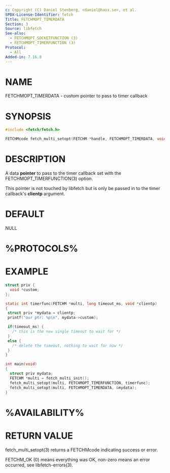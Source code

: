```yaml
---
c: Copyright (C) Daniel Stenberg, <daniel@haxx.se>, et al.
SPDX-License-Identifier: fetch
Title: FETCHMOPT_TIMERDATA
Section: 3
Source: libfetch
See-also:
  - FETCHMOPT_SOCKETFUNCTION (3)
  - FETCHMOPT_TIMERFUNCTION (3)
Protocol:
  - All
Added-in: 7.16.0
---
```


# NAME

FETCHMOPT_TIMERDATA - custom pointer to pass to timer callback

# SYNOPSIS

~~~c
#include <fetch/fetch.h>

FETCHMcode fetch_multi_setopt(FETCHM *handle, FETCHMOPT_TIMERDATA, void *pointer);
~~~

# DESCRIPTION

A data **pointer** to pass to the timer callback set with the
FETCHMOPT_TIMERFUNCTION(3) option.

This pointer is not touched by libfetch but is only be passed in to the timer
callback's **clientp** argument.

# DEFAULT

NULL

# %PROTOCOLS%

# EXAMPLE

~~~c
struct priv {
  void *custom;
};

static int timerfunc(FETCHM *multi, long timeout_ms, void *clientp)
{
 struct priv *mydata = clientp;
 printf("our ptr: %p\n", mydata->custom);

 if(timeout_ms) {
   /* this is the new single timeout to wait for */
 }
 else {
   /* delete the timeout, nothing to wait for now */
 }
}

int main(void)
{
  struct priv mydata;
  FETCHM *multi = fetch_multi_init();
  fetch_multi_setopt(multi, FETCHMOPT_TIMERFUNCTION, timerfunc);
  fetch_multi_setopt(multi, FETCHMOPT_TIMERDATA, &mydata);
}
~~~

# %AVAILABILITY%

# RETURN VALUE

fetch_multi_setopt(3) returns a FETCHMcode indicating success or error.

FETCHM_OK (0) means everything was OK, non-zero means an error occurred, see
libfetch-errors(3).
